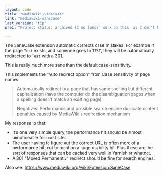 ```yaml
---
layout: code
title: "MediaWiki-SaneCase"
link: "mediawiki-sanecase"
last_version: "tip"
pre1: "Project status: archived (I no longer work on this, as I don't have a MediaWiki install to administer any more. It's still usable, though, and I'll still fix bugs when reported; contact me if you want to take over maintainership)."

---
```



The SaneCase extension automatic corrects case mistakes. For example if the page
`Test` exists, and someone goes to `TEST`, they will be automatically redirected
to `Test` with a 301.

This is really much more sane than the default case-sensitivity.

This implements the "Auto redirect option" from Case sensitivity of page names:

> Automatically redirect to a page that has same spelling but different
> capitalization (have the computer do the disambiguation pages when a spelling
> doesn't match an existing page)
>
> Negatives: Performance and possible search engine duplicate content penalties
> caused by MediaWiki's redirection mechanism.

My response to that:

- It's one very simple query, the performance hit should be almost unnoticeable
  for most sites.
- The user having to figure out the correct URL is often more of a performance
  hit, not to mention a huge usability hit. Plus these are the sort of responses
  that can be cached very well in Varnish or whatnot.
- A 301 "Moved Permanently" redirect should be fine for search engines.

Also see: https://www.mediawiki.org/wiki/Extension:SaneCase
